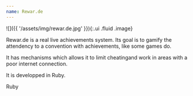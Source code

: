 ```yaml
---
name: Rewar.de
---
```

![]({{ '/assets/img/rewar.de.jpg' }}){:.ui .fluid .image}

Rewar.de is a real live achievements system. Its goal is to gamify the attendency to a convention with achievements, like some games do.

It has mechanisms which allows it to limit cheatingand work in areas with a poor internet connection.

It is developped in Ruby.

<span class="ui label red">
  <i class="ruby icon"></i>
  Ruby
</span>
